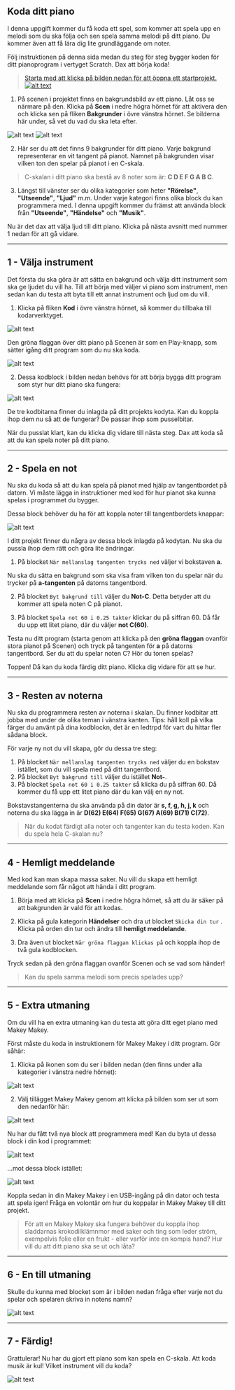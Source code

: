 ## Koda ditt piano
I denna uppgift kommer du få koda ett spel, som kommer att spela upp en melodi som du ska följa och sen spela samma melodi på ditt piano. Du kommer även att få lära dig lite grundläggande om noter. 

Följ instruktionen på denna sida medan du steg för steg bygger koden för ditt pianoprogram i vertyget Scratch. Dax att börja koda!

> <a href="https://scratch.mit.edu/projects/311971291/editor/">Starta med att klicka på bilden nedan för att öppna ett startprojekt.
![alt text](bilder/bild_piano_startbild.png)</a>


01. På scenen i projektet finns en bakgrundsbild av ett piano. Låt oss se närmare på den. Klicka på **Scen** i nedre högra hörnet för att aktivera den och klicka sen på fliken **Bakgrunder** i övre vänstra hörnet. Se bilderna här under, så vet du vad du ska leta efter.

![alt text](bilder/bild_scen.png)    ![alt text](bilder/bild_flik_bakgrunder.png)


02. Här ser du att det finns 9 bakgrunder för ditt piano. Varje bakgrund representerar en vit tangent på pianot. Namnet på bakgrunden visar  vilken ton den spelar på pianot i en C-skala.


> C-skalan i ditt piano ska bestå av 8 noter som är: **C D E F G A B C**.


03. Längst till vänster ser du olika kategorier som heter **"Rörelse"**, **"Utseende"**, **"Ljud"** m.m. Under varje kategori finns olika block du kan programmera med. I denna uppgift kommer du främst att använda block från **"Utseende"**, **"Händelse"** och **"Musik"**.


Nu är det dax att välja ljud till ditt piano. Klicka på nästa avsnitt med nummer 1 nedan för att gå vidare.

---

## 1 - Välja instrument

Det första du ska göra är att sätta en bakgrund och välja ditt instrument som ska ge ljudet du vill ha. Till att börja med väljer vi piano som instrument, men sedan kan du testa att byta till ett annat instrument och ljud om du vill. 

01. Klicka på fliken **Kod** i övre vänstra hörnet, så kommer du tillbaka till kodarverktyget. 

![alt text](bilder/bild_flik_kod.png)

Den gröna flaggan över ditt piano på Scenen är som en Play-knapp, som sätter igång ditt program som du nu ska koda.

![alt text](bilder/bild_grön_flagga.png)


02. Dessa kodblock i bilden nedan behövs för att börja bygga ditt program som styr hur ditt piano ska fungera:

![alt text](bilder/startblock.PNG)

De tre kodbitarna finner du inlagda på ditt projekts kodyta. Kan du koppla ihop dem nu så att de fungerar? De passar ihop som pusselbitar.


När du pusslat klart, kan du klicka dig vidare till nästa steg. Dax att koda så att du kan spela noter på ditt piano. 

---

## 2 - Spela en not

Nu ska du koda så att du kan spela på pianot med hjälp av tangentbordet på datorn. Vi måste lägga in instruktioner med kod för hur pianot ska kunna spelas i programmet du bygger. 

Dessa block behöver du ha för att koppla noter till tangentbordets knappar:

![alt text](bilder/spela-not-block.PNG)

I ditt projekt finner du några av dessa block inlagda på kodytan. Nu ska du pussla ihop dem rätt och göra lite ändringar. 

1. På blocket ``` När mellanslag tangenten trycks ned ``` väljer vi bokstaven **a**.

Nu ska du sätta en bakgrund som ska visa fram vilken ton du spelar när du trycker på **a-tangenten** på datorns tangentbord.

2. På blocket ``` Byt bakgrund till ``` väljer du **Not-C**. Detta betyder att du kommer att spela noten C på pianot.

3. På blocket ``` Spela not 60 i 0.25 takter ``` klickar du på siffran 60. Då får du upp ett litet piano, där du väljer **not C(60)**.

Testa nu ditt program (starta genom att klicka på den **gröna flaggan** ovanför stora pianot på Scenen) och tryck på tangenten för **a** på  datorns tangentbord. 
Ser du att du spelar noten C? Hör du tonen spelas?

Toppen! Då kan du koda färdig ditt piano. Klicka dig vidare för att se hur.

---

## 3 - Resten av noterna

Nu ska du programmera resten av noterna i skalan. Du finner kodbitar att jobba med under de olika teman i vänstra kanten. Tips: håll koll på vilka färger du använt på dina kodblockn, det är en ledtrpd för vart du hittar fler sådana block.

För varje ny not du vill skapa, gör du dessa tre steg:

01. På blocket ``` När mellanslag tangenten trycks ned ``` väljer du en bokstav istället, som du vill spela med på ditt tangentbord.
02.  På blocket ``` Byt bakgrund till ``` väljer du istället **Not-**.
04. På blocket ``` Spela not 60 i 0.25 takter ``` så klicka du på siffran 60. Då kommer du få upp ett litet piano där du kan välj en ny not.

Bokstavstangenterna du ska använda på din dator är **s, f, g, h, j, k** och noterna du ska lägga in är **D(62) E(64) F(65) G(67) A(69) B(71) C(72)**.	

> När du kodat färdigt alla noter och tangenter kan du testa koden. Kan du spela hela C-skalan nu?

---

## 4 - Hemligt meddelande
Med kod kan man skapa massa saker. Nu vill du skapa ett hemligt meddelande som får något att hända i ditt program. 

01. Börja med att klicka på **Scen** i nedre högra hörnet, så att du är säker på att bakgrunden är vald för att kodas. 

02. Klicka på gula kategorin **Händelser** och dra ut blocket ``` Skicka din tur ``` . Klicka på orden din tur och ändra till **hemligt meddelande**. 

03. Dra även ut blocket ``` När gröna flaggan klickas på ``` och koppla ihop de två gula kodblocken. 

Tryck sedan på den gröna flaggan ovanför Scenen och se vad som händer!

> Kan du spela samma melodi som precis spelades upp?

---

## 5 - Extra utmaning

Om du vill ha en extra utmaning kan du testa att göra ditt eget piano med Makey Makey.

Först måste du koda in instruktionern för Makey Makey i ditt program. Gör såhär:

01. Klicka på ikonen som du ser i bilden nedan (den finns under alla kategorier i vänstra nedre hörnet):

![alt text](bilder/fler-block.PNG)

02. Välj tillägget Makey Makey genom att klicka på bilden som ser ut som den nedanför här:

![alt text](bilder/makey-makey.PNG)

Nu har du fått två nya block att programmera med! Kan du byta ut dessa block i din kod i programmet:

![alt text](bilder/tangent-trycks-ned-block.PNG)

...mot dessa block istället:

![alt text](bilder/makey-block.PNG)

Koppla sedan in din Makey Makey i en USB-ingång på din dator och testa att spela igen! Fråga en volontär om hur du koppalar in Makey Makey till ditt projekt. 

> För att en Makey Makey ska fungera behöver du koppla ihop sladdarnas krokodilklämnmor med saker och ting som leder ström, exempelvis folie eller en frukt - eller varför inte en kompis hand? Hur vill du att ditt piano ska se ut och låta?

---

## 6 - En till utmaning

Skulle du kunna med blocket som är i bilden nedan fråga efter varje not du spelar och spelaren skriva in notens namn?

![alt text](bilder/fraga-block.PNG)
 
---

## 7 - Färdig!

Grattulerar! Nu har du gjort ett piano som kan spela en C-skala. Att koda musik är kul! Vilket instrument vill du koda?

![alt text](bilder/bild_piano_startbild.png)


